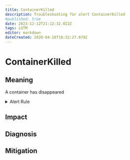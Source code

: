 ```yaml
---
title: ContainerKilled
description: Troubleshooting for alert ContainerKilled
#published: true
date: 2023-12-12T21:12:32.022Z
tags: LGTM
editor: markdown
dateCreated: 2020-04-10T18:32:27.079Z
---
```


# ContainerKilled

## Meaning
[//]: # "Short paragraph that explains what the alert means"
A container has disappeared

<details>
  <summary>Alert Rule</summary>

  ```yaml
alert: ContainerKilled
expr: time() - container_last_seen > 60
for: 0m
labels:
    severity: warning
annotations:
    summary: Container killed (instance {{ $labels.instance }})
    description: |-
        A container has disappeared
          VALUE = {{ $value }}
          LABELS = {{ $labels }}
    runbook: https://github.com/srerun/prometheus-alerts/content/runbooks/ContainerKilled

  ```
</details>


## Impact
[//]: # "What could / will happen if the alert is not addressed"



## Diagnosis
[//]: # "Steps to take to identify the cause of the problem"



## Mitigation
[//]: # "The steps necessary to resolve the alert"
